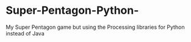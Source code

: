 # Super-Pentagon-Python-
My Super Pentagon game but using the Processing libraries for Python instead of Java
